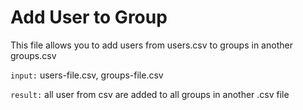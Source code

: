 # Add User to Group

This file allows you to add users from users.csv to groups in another groups.csv

`input:` users-file.csv, groups-file.csv

`result:` all user from csv are added to all groups in another .csv file
